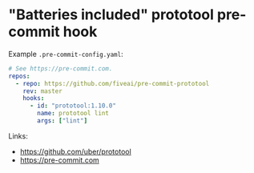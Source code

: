# "Batteries included" prototool pre-commit hook

Example `.pre-commit-config.yaml`:

```yaml
# See https://pre-commit.com.
repos:
  - repo: https://github.com/fiveai/pre-commit-prototool
    rev: master
    hooks:
      - id: "prototool:1.10.0"
        name: prototool lint
        args: ["lint"]
```

Links:

- https://github.com/uber/prototool
- https://pre-commit.com
